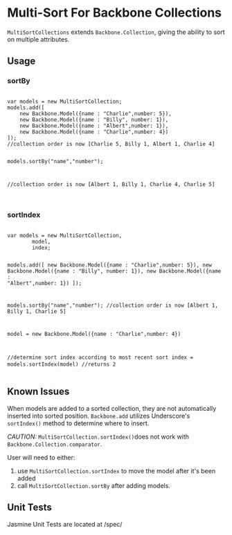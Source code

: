 <h1>Multi-Sort For Backbone Collections</h1>

<p>
	<code>MultiSortCollections</code> extends <code>Backbone.Collection</code>, 
	giving the ability to sort on multiple attributes.
</p>

<h2>Usage</h2>

<h3>sortBy</h3>
<pre>
<code>
var models = new MultiSortCollection;
models.add([
	new Backbone.Model({name : "Charlie",number: 5}),
	new Backbone.Model({name : "Billy", number: 1}),
	new Backbone.Model({name : "Albert",number: 1}),
	new Backbone.Model({name : "Charlie",number: 4})
]);
//collection order is now [Charlie 5, Billy 1, Albert 1, Charlie 4]

models.sortBy("name","number");

//collection order is now [Albert 1, Billy 1, Charlie 4, Charlie 5]
</code>
</pre>

<h3>sortIndex</h3>
<pre>
<code>
var models = new MultiSortCollection,
		model,
		index;
		
models.add([
	new Backbone.Model({name : "Charlie",number: 5}),
	new Backbone.Model({name : "Billy", number: 1}),
	new Backbone.Model({name : "Albert",number: 1})
]);

models.sortBy("name","number"); //collection order is now [Albert 1, Billy 1, Charlie 5]

model = new Backbone.Model({name : "Charlie",number: 4})

//determine sort index according to most recent sort
index = models.sortIndex(model)			//returns 2
</code>
</pre>

<h2>Known Issues</h2>
<p>
	When models are added to a sorted collection, they are not automatically inserted into
	sorted position.  <code>Backbone.add</code> utilizes Underscore's <code>sortIndex()</code> method to determine where to insert.
</p>
<p>
	<em>CAUTION:</em> <code>MultiSortCollection.sortIndex()</code>does not work with <code>Backbone.Collection.comparator</code>. 
</p>

<p>
User will need to either:
<ol>
	<li>use <code>MultiSortCollection.sortIndex</code> to move the model after it's been added</li>
	<li>call <code>MultiSortCollection.sortBy</code> after adding models.</li>
</ol>
</p>

<h2>Unit Tests</h2>
<p>Jasmine Unit Tests are located at /spec/</p>